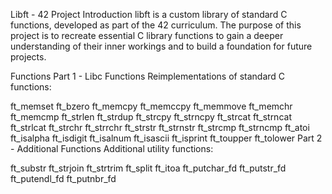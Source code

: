 Libft - 42 Project
Introduction
libft is a custom library of standard C functions, developed as part of the 42 curriculum. The purpose of this project is to recreate essential C library functions to gain a deeper understanding of their inner workings and to build a foundation for future projects.

Functions
Part 1 - Libc Functions
Reimplementations of standard C functions:

ft_memset
ft_bzero
ft_memcpy
ft_memccpy
ft_memmove
ft_memchr
ft_memcmp
ft_strlen
ft_strdup
ft_strcpy
ft_strncpy
ft_strcat
ft_strncat
ft_strlcat
ft_strchr
ft_strrchr
ft_strstr
ft_strnstr
ft_strcmp
ft_strncmp
ft_atoi
ft_isalpha
ft_isdigit
ft_isalnum
ft_isascii
ft_isprint
ft_toupper
ft_tolower
Part 2 - Additional Functions
Additional utility functions:

ft_substr
ft_strjoin
ft_strtrim
ft_split
ft_itoa
ft_putchar_fd
ft_putstr_fd
ft_putendl_fd
ft_putnbr_fd
